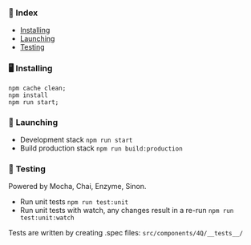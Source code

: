 ### 📕 Index
* [Installing](#installing)
* [Launching](#launching)
* [Testing](#testing)

### 🖥 <a name="installing">  Installing</a>
```
npm cache clean;
npm install
npm run start;
```

### 🚀 <a name="launching">Launching</a>
* Development stack ```npm run start```
* Build production stack ```npm run build:production```

### 💪 <a name="testing">Testing</a>
Powered by Mocha, Chai, Enzyme, Sinon.

* Run unit tests ```npm run test:unit```
* Run unit tests with watch, any changes result in a re-run ```npm run test:unit:watch```

Tests are written by creating .spec files: `src/components/4Q/__tests__/`
